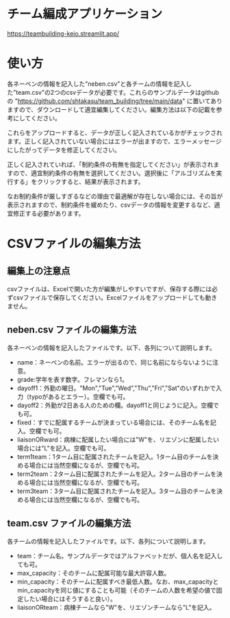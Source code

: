 # チーム編成アプリケーション
https://teambuilding-keio.streamlit.app/

# 使い方
各ネーベンの情報を記入した"neben.csv"と各チームの情報を記入した"team.csv"の2つのcsvデータが必要です。これらのサンプルデータはgithubの "https://github.com/shtakasu/team_building/tree/main/data" に置いてありますので、ダウンロードして適宜編集してください。編集方法は以下の記載を参考にしてください。

これらをアップロードすると、データが正しく記入されているかがチェックされます。正しく記入されていない場合にはエラーが出ますので、エラーメッセージにしたがってデータを修正してください。

正しく記入されていれば、「制約条件の有無を指定してください」が表示されますので、適宜制約条件の有無を選択してください。選択後に「アルゴリズムを実行する」をクリックすると、結果が表示されます。

なお制約条件が厳しすぎるなどの理由で最適解が存在しない場合には、その旨が表示されますので、制約条件を緩めたり、csvデータの情報を変更するなど、適宜修正する必要があります。

# CSVファイルの編集方法
## 編集上の注意点
csvファイルは、Excelで開いた方が編集がしやすいですが、保存する際には必ずcsvファイルで保存してください。Excelファイルをアップロードしても動きません。

## neben.csv ファイルの編集方法
各ネーベンの情報を記入したファイルです。以下、各列について説明します。
- name：ネーベンの名前。エラーが出るので、同じ名前にならないように注意。
- grade:学年を表す数字。フレマンなら1。
- dayoff1：外勤の曜日。"Mon","Tue","Wed","Thu","Fri","Sat"のいずれかで入力（typoがあるとエラー）。空欄でも可。
- dayoff2：外勤が2日ある人のための欄。dayoff1と同じように記入。空欄でも可。
- fixed：すでに配属するチームが決まっている場合には、そのチーム名を記入。空欄でも可。
- liaisonORward：病棟に配属したい場合には"W"を、リエゾンに配属したい場合には"L"を記入。空欄でも可。
- term1team：1ターム目に配属されたチームを記入。1ターム目のチームを決める場合には当然空欄になるが、空欄でも可。
- term2team：2ターム目に配属されたチームを記入。2ターム目のチームを決める場合には当然空欄になるが、空欄でも可。
- term3team：3ターム目に配属されたチームを記入。3ターム目のチームを決める場合には当然空欄になるが、空欄でも可。

## team.csv ファイルの編集方法
各チームの情報を記入したファイルです。以下、各列について説明します。
- team：チーム名。サンプルデータではアルファベットだが、個人名を記入しても可。
- max_capacity：そのチームに配属可能な最大許容人数。
- min_capacity：そのチームに配属すべき最低人数。なお、max_capacityとmin_capacityを同じ値にすることも可能（そのチームの人数を希望の値で固定したい場合にはそうすると良い）。
- liaisonORteam：病棟チームなら"W"を、リエゾンチームなら"L"を記入。
